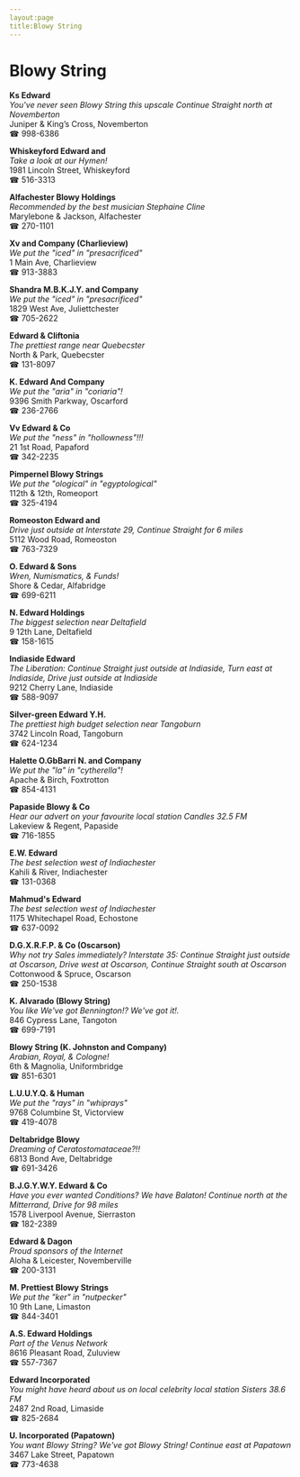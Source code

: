 ```yaml
---
layout:page
title:Blowy String
---
```

# Blowy String

**Ks Edward**  
_You've never seen Blowy String this upscale 
Continue Straight north at Novemberton_  
Juniper & King’s Cross, Novemberton  
☎ 998-6386



**Whiskeyford Edward and**  
_Take a look at our Hymen!_  
1981 Lincoln Street, Whiskeyford  
☎ 516-3313



**Alfachester Blowy Holdings**  
_Recommended by the best musician Stephaine Cline_  
Marylebone & Jackson, Alfachester  
☎ 270-1101



**Xv and Company (Charlieview)**  
_We put the "iced" in "presacrificed"_  
1 Main Ave, Charlieview  
☎ 913-3883



**Shandra M.B.K.J.Y. and Company**  
_We put the "iced" in "presacrificed"_  
1829 West Ave, Juliettchester  
☎ 705-2622



**Edward & Cliftonia**  
_The prettiest range near Quebecster_  
North & Park, Quebecster  
☎ 131-8097



**K. Edward And Company**  
_We put the "aria" in "coriaria"!_  
9396 Smith Parkway, Oscarford  
☎ 236-2766



**Vv Edward & Co**  
_We put the "ness" in "hollowness"!!!_  
21 1st Road, Papaford  
☎ 342-2235



**Pimpernel Blowy Strings**  
_We put the "ological" in "egyptological"_  
112th & 12th, Romeoport  
☎ 325-4194



**Romeoston Edward and**  
_Drive just outside at Interstate 29, Continue Straight for 6 miles_  
5112 Wood Road, Romeoston  
☎ 763-7329



**O. Edward & Sons**  
_Wren, Numismatics, & Funds!_  
Shore & Cedar, Alfabridge  
☎ 699-6211



**N. Edward Holdings**  
_The biggest selection near Deltafield_  
9 12th Lane, Deltafield  
☎ 158-1615



**Indiaside Edward**  
_The Liberation: Continue Straight just outside at Indiaside, Turn east at Indiaside, Drive just outside at Indiaside_  
9212 Cherry Lane, Indiaside  
☎ 588-9097



**Silver-green Edward Y.H.**  
_The prettiest high budget selection near Tangoburn_  
3742 Lincoln Road, Tangoburn  
☎ 624-1234



**Halette O.GbBarri N. and Company**  
_We put the "la" in "cytherella"!_  
Apache & Birch, Foxtrotton  
☎ 854-4131



**Papaside Blowy & Co**  
_Hear our advert on your favourite local station Candles 32.5 FM_  
Lakeview & Regent, Papaside  
☎ 716-1855



**E.W. Edward**  
_The best selection west of Indiachester_  
Kahili & River, Indiachester  
☎ 131-0368



**Mahmud's Edward**  
_The best selection west of Indiachester_  
1175 Whitechapel Road, Echostone  
☎ 637-0092



**D.G.X.R.F.P. & Co (Oscarson)**  
_Why not try Sales immediately? 
Interstate 35: Continue Straight just outside at Oscarson, Drive west at Oscarson, Continue Straight south at Oscarson_  
Cottonwood & Spruce, Oscarson  
☎ 250-1538



**K. Alvarado (Blowy String)**  
_You like We've got Bennington!? We've got it!._  
846 Cypress Lane, Tangoton  
☎ 699-7191



**Blowy String (K. Johnston and Company)**  
_Arabian, Royal, & Cologne!_  
6th & Magnolia, Uniformbridge  
☎ 851-6301



**L.U.U.Y.Q. & Human**  
_We put the "rays" in "whiprays"_  
9768 Columbine St, Victorview  
☎ 419-4078



**Deltabridge Blowy**  
_Dreaming of Ceratostomataceae?!!_  
6813 Bond Ave, Deltabridge  
☎ 691-3426



**B.J.G.Y.W.Y. Edward & Co**  
_Have you ever wanted Conditions? We have Balaton! 
Continue north at the Mitterrand, Drive for 98 miles_  
1578 Liverpool Avenue, Sierraston  
☎ 182-2389



**Edward & Dagon**  
_Proud sponsors of the Internet_  
Aloha & Leicester, Novemberville  
☎ 200-3131



**M. Prettiest Blowy Strings**  
_We put the "ker" in "nutpecker"_  
10 9th Lane, Limaston  
☎ 844-3401



**A.S. Edward Holdings**  
_Part of the Venus Network_  
8616 Pleasant Road, Zuluview  
☎ 557-7367



**Edward Incorporated**  
_You might have heard about us on local celebrity local station Sisters 38.6 FM_  
2487 2nd Road, Limaside  
☎ 825-2684



**U. Incorporated (Papatown)**  
_You want Blowy String? We've got Blowy String! 
Continue east at Papatown_  
3467 Lake Street, Papatown  
☎ 773-4638



